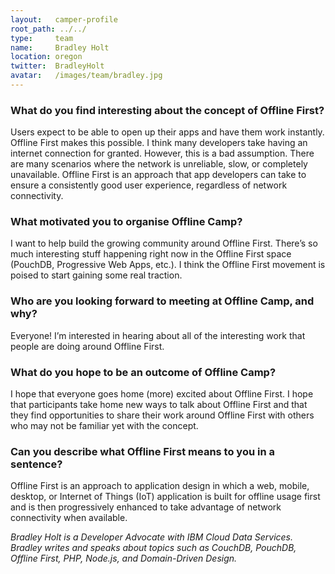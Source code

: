 ```yaml
---
layout:   camper-profile
root_path: ../../
type:     team
name:     Bradley Holt
location: oregon
twitter:  BradleyHolt
avatar:   /images/team/bradley.jpg
---
```


### What do you find interesting about the concept of Offline First?

Users expect to be able to open up their apps and have them work instantly. Offline First makes this possible. I think many developers take having an internet connection for granted. However, this is a bad assumption. There are many scenarios where the network is unreliable, slow, or completely unavailable. Offline First is an approach that app developers can take to ensure a consistently good user experience, regardless of network connectivity.

### What motivated you to organise Offline Camp?

I want to help build the growing community around Offline First. There’s so much interesting stuff happening right now in the Offline First space (PouchDB, Progressive Web Apps, etc.). I think the Offline First movement is poised to start gaining some real traction.

### Who are you looking forward to meeting at Offline Camp, and why?

Everyone! I’m interested in hearing about all of the interesting work that people are doing around Offline First.

### What do you hope to be an outcome of Offline Camp?

I hope that everyone goes home (more) excited about Offline First. I hope that participants take home new ways to talk about Offline First and that they find opportunities to share their work around Offline First with others who may not be familiar yet with the concept.

### Can you describe what Offline First means to you in a sentence?

Offline First is an approach to application design in which a web, mobile, desktop, or Internet of Things (IoT) application is built for offline usage first and is then progressively enhanced to take advantage of network connectivity when available.   

_Bradley Holt is a Developer Advocate with IBM Cloud Data Services. Bradley writes and speaks about topics such as CouchDB, PouchDB, Offline First, PHP, Node.js, and Domain-Driven Design._
